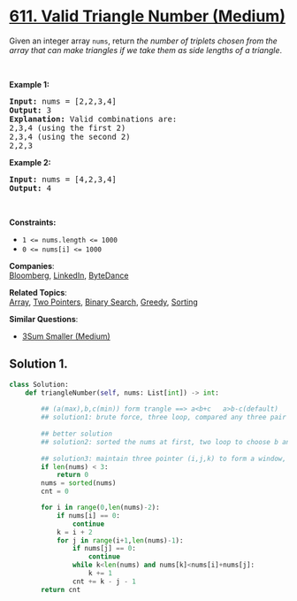 # [611. Valid Triangle Number (Medium)](https://leetcode.com/problems/valid-triangle-number/)

<p>Given an integer array <code>nums</code>, return <em>the number of triplets chosen from the array that can make triangles if we take them as side lengths of a triangle</em>.</p>

<p>&nbsp;</p>
<p><strong>Example 1:</strong></p>

<pre><strong>Input:</strong> nums = [2,2,3,4]
<strong>Output:</strong> 3
<strong>Explanation:</strong> Valid combinations are: 
2,3,4 (using the first 2)
2,3,4 (using the second 2)
2,2,3
</pre>

<p><strong>Example 2:</strong></p>

<pre><strong>Input:</strong> nums = [4,2,3,4]
<strong>Output:</strong> 4
</pre>

<p>&nbsp;</p>
<p><strong>Constraints:</strong></p>

<ul>
	<li><code>1 &lt;= nums.length &lt;= 1000</code></li>
	<li><code>0 &lt;= nums[i] &lt;= 1000</code></li>
</ul>


**Companies**:  
[Bloomberg](https://leetcode.com/company/bloomberg), [LinkedIn](https://leetcode.com/company/linkedin), [ByteDance](https://leetcode.com/company/bytedance)

**Related Topics**:  
[Array](https://leetcode.com/tag/array/), [Two Pointers](https://leetcode.com/tag/two-pointers/), [Binary Search](https://leetcode.com/tag/binary-search/), [Greedy](https://leetcode.com/tag/greedy/), [Sorting](https://leetcode.com/tag/sorting/)

**Similar Questions**:
* [3Sum Smaller (Medium)](https://leetcode.com/problems/3sum-smaller/)

## Solution 1.

```python
class Solution:
    def triangleNumber(self, nums: List[int]) -> int:
        
        ## (a(max),b,c(min)) form trangle ==> a<b+c   a>b-c(default)
        ## solution1: brute force, three loop, compared any three pair  O(n^3)
        
        ## better solution
        ## solution2: sorted the nums at first, two loop to choose b and c, a is greate than b,c, use binary search to find the max possible a O(n^2*logn)
        
        ## solution3: maintain three pointer (i,j,k) to form a window, interate i,for each j find the last k, nums between j,k is the new add counts, then j+=1,find the further k O(n^2)
        if len(nums) < 3:
            return 0
        nums = sorted(nums)
        cnt = 0

        for i in range(0,len(nums)-2):
            if nums[i] == 0:
                continue
            k = i + 2
            for j in range(i+1,len(nums)-1):
                if nums[j] == 0:
                    continue
                while k<len(nums) and nums[k]<nums[i]+nums[j]:
                    k += 1
                cnt += k - j - 1
        return cnt
        
        
```